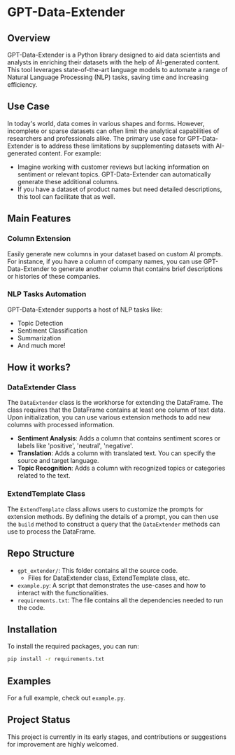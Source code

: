 # GPT-Data-Extender

## Overview

GPT-Data-Extender is a Python library designed to aid data scientists and analysts in enriching their datasets with the help of AI-generated content. This tool leverages state-of-the-art language models to automate a range of Natural Language Processing (NLP) tasks, saving time and increasing efficiency.

## Use Case

In today's world, data comes in various shapes and forms. However, incomplete or sparse datasets can often limit the analytical capabilities of researchers and professionals alike. The primary use case for GPT-Data-Extender is to address these limitations by supplementing datasets with AI-generated content. For example:

- Imagine working with customer reviews but lacking information on sentiment or relevant topics. GPT-Data-Extender can automatically generate these additional columns.
- If you have a dataset of product names but need detailed descriptions, this tool can facilitate that as well.

## Main Features

### Column Extension

Easily generate new columns in your dataset based on custom AI prompts. For instance, if you have a column of company names, you can use GPT-Data-Extender to generate another column that contains brief descriptions or histories of these companies.

### NLP Tasks Automation

GPT-Data-Extender supports a host of NLP tasks like:

- Topic Detection
- Sentiment Classification
- Summarization
- And much more!

## How it works?

### DataExtender Class

The `DataExtender` class is the workhorse for extending the DataFrame. The class requires that the DataFrame contains at least one column of text data. Upon initialization, you can use various extension methods to add new columns with processed information.

- **Sentiment Analysis**: Adds a column that contains sentiment scores or labels like 'positive', 'neutral', 'negative'.
- **Translation**: Adds a column with translated text. You can specify the source and target language.
- **Topic Recognition**: Adds a column with recognized topics or categories related to the text.
  
### ExtendTemplate Class

The `ExtendTemplate` class allows users to customize the prompts for extension methods. By defining the details of a prompt, you can then use the `build` method to construct a query that the `DataExtender` methods can use to process the DataFrame.


## Repo Structure

- `gpt_extender/`: This folder contains all the source code.
  - Files for DataExtender class, ExtendTemplate class, etc.
- `example.py`: A script that demonstrates the use-cases and how to interact with the functionalities.
- `requirements.txt`: The file contains all the dependencies needed to run the code.

## Installation

To install the required packages, you can run:

```bash
pip install -r requirements.txt
```

## Examples

For a full example, check out `example.py`.

## Project Status

This project is currently in its early stages, and contributions or suggestions for improvement are highly welcomed.